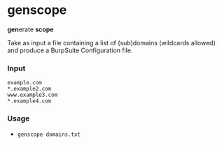 # genscope

**gen**erate **scope**

Take as input a file containing a list of (sub)domains (wildcards allowed) and produce a BurpSuite Configuration file.

### Input

```
example.com
*.example2.com
www.example3.com
*.example4.com
```

### Usage

- `genscope domains.txt`